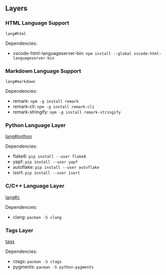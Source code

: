 ## Layers

### HTML Language Support
`lang#html`

Dependencies:
- vscode-html-languageserver-bin: `npm install --global vscode-html-languageserver-bin`

### Markdown Language Support
`lang#markdown`

Dependencies:
- remark: `npm -g install remark`
- remark-cli: `npm -g install remark-cli`
- remark-stringify: `npm -g install remark-stringify`

### Python Language Layer
[lang#python](https://spacevim.org/layers/lang/python/)


Dependencies:
- flake8: `pip install --user flake8`
- yapf: `pip install --user yapf`
- autoflake: `pip install --user autoflake`
- isort: `pip install --user isort`

### C/C++ Language Layer
[lang#c](https://spacevim.org/layers/lang/c/)

Dependencies:
- clang: `pacman -S clang`

### Tags Layer
[tags](https://spacevim.org/layers/tags/)

Dependencies:
- ctags: `pacman -S ctags`
- pygments: `pacman -S python-pygments`
